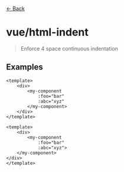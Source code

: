 [&#x2190; Back](./)
# vue/html-indent

> Enforce 4 space continuous indentation

 

## Examples

<code-highlight>
 
<div slot="correct">

```vue
<template>
    <div>
        <my-component
            :foo="bar"
            :abc="xyz"
        </my-component>
    </div>
</template>

```

</div>

 
<div slot="incorrect">

```vue
<template>
    <div>
        <my-component
            :foo="bar"
            :abc="xyz">
    </my-component>
</div>
</template>

```

</div>

 
</code-highlight>

